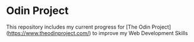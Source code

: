 # Odin Project
This repository includes my current progress for [The Odin Project] (https://www.theodinproject.com/) to improve my Web Development Skills
